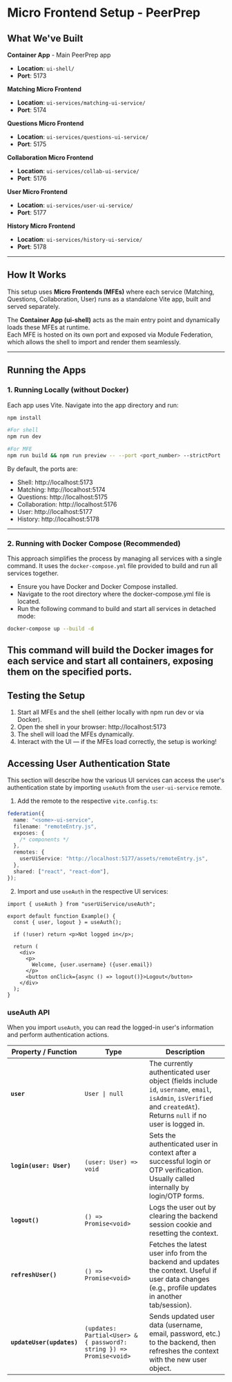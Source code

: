 # Micro Frontend Setup - PeerPrep

## What We've Built

**Container App** - Main PeerPrep app

- **Location**: `ui-shell/`
- **Port**: 5173

**Matching Micro Frontend**

- **Location**: `ui-services/matching-ui-service/`
- **Port**: 5174

**Questions Micro Frontend**

- **Location**: `ui-services/questions-ui-service/`
- **Port**: 5175

**Collaboration Micro Frontend**

- **Location**: `ui-services/collab-ui-service/`
- **Port**: 5176

**User Micro Frontend**

- **Location**: `ui-services/user-ui-service/`
- **Port**: 5177

**History Micro Frontend**

- **Location**: `ui-services/history-ui-service/`
- **Port**: 5178

---

## How It Works

This setup uses **Micro Frontends (MFEs)** where each service (Matching, Questions, Collaboration, User) runs as a standalone Vite app, built and served separately.

The **Container App (ui-shell)** acts as the main entry point and dynamically loads these MFEs at runtime.  
Each MFE is hosted on its own port and exposed via Module Federation, which allows the shell to import and render them seamlessly.

---

## Running the Apps

### 1. Running Locally (without Docker)

Each app uses Vite. Navigate into the app directory and run:

```bash
npm install

#For shell
npm run dev

#For MFE
npm run build && npm run preview -- --port <port_number> --strictPort
```

By default, the ports are:

- Shell: http://localhost:5173
- Matching: http://localhost:5174
- Questions: http://localhost:5175
- Collaboration: http://localhost:5176
- User: http://localhost:5177
- History: http://localhost:5178

---

### 2. Running with Docker Compose (Recommended)

This approach simplifies the process by managing all services with a single command. It uses the `docker-compose.yml` file provided to build and run all services together.

- Ensure you have Docker and Docker Compose installed.
- Navigate to the root directory where the docker-compose.yml file is located.
- Run the following command to build and start all services in detached mode:

```bash
docker-compose up --build -d
```

## This command will build the Docker images for each service and start all containers, exposing them on the specified ports.

## Testing the Setup

1. Start all MFEs and the shell (either locally with npm run dev or via Docker).
2. Open the shell in your browser: http://localhost:5173
3. The shell will load the MFEs dynamically.
4. Interact with the UI — if the MFEs load correctly, the setup is working!

## Accessing User Authentication State

This section will describe how the various UI services can access the user's authentication state by importing `useAuth` from the `user-ui-service` remote.

1. Add the remote to the respective `vite.config.ts`:

```ts
federation({
  name: "<some>-ui-service",
  filename: "remoteEntry.js",
  exposes: {
    /* components */
  },
  remotes: {
    userUiService: "http://localhost:5177/assets/remoteEntry.js",
  },
  shared: ["react", "react-dom"],
});
```

2. Import and use `useAuth` in the respective UI services:

```tsx
import { useAuth } from "userUiService/useAuth";

export default function Example() {
  const { user, logout } = useAuth();

  if (!user) return <p>Not logged in</p>;

  return (
    <div>
      <p>
        Welcome, {user.username} ({user.email})
      </p>
      <button onClick={async () => logout()}>Logout</button>
    </div>
  );
}
```

### useAuth API

When you import `useAuth`, you can read the logged-in user's information and perform authentication actions.

| Property / Function       | Type                                                                | Description                                                                                                                                                          |
| ------------------------- | ------------------------------------------------------------------- | -------------------------------------------------------------------------------------------------------------------------------------------------------------------- |
| **`user`**                | `User \| null`                                                      | The currently authenticated user object (fields include `id`, `username`, `email`, `isAdmin`, `isVerified` and `createdAt`). Returns `null` if no user is logged in. |
| **`login(user: User)`**   | `(user: User) => void`                                              | Sets the authenticated user in context after a successful login or OTP verification. Usually called internally by login/OTP forms.                                   |
| **`logout()`**            | `() => Promise<void>`                                               | Logs the user out by clearing the backend session cookie and resetting the context.                                                                                  |
| **`refreshUser()`**       | `() => Promise<void>`                                               | Fetches the latest user info from the backend and updates the context. Useful if user data changes (e.g., profile updates in another tab/session).                   |
| **`updateUser(updates)`** | `(updates: Partial<User> & { password?: string }) => Promise<void>` | Sends updated user data (username, email, password, etc.) to the backend, then refreshes the context with the new user object.                                       |
